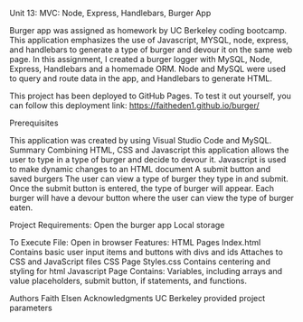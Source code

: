 Unit 13: MVC: Node, Express, Handlebars, Burger App

Burger app was assigned as homework by UC Berkeley coding bootcamp.
This application emphasizes the use of Javascript, MYSQL, node, express, and handlebars to generate a type of burger and devour it on the same web page. 
In this assignment, I created a burger logger with MySQL, Node, Express, Handlebars and a homemade ORM. Node and MySQL were used to query and route data in the app, and Handlebars to generate HTML.
 
This project has been deployed to GitHub Pages. To test it out yourself, you can follow this deployment link: 
https://faitheden1.github.io/burger/
 
Prerequisites

This application was created by using Visual Studio Code and MySQL.
Summary
Combining HTML, CSS and Javascript this application allows the user to type in a type of burger and decide to devour it. 
Javascript is used to make dynamic changes to an HTML document
A submit button and saved burgers
The user can view a type of burger they type in and submit.
Once the submit button is entered, the type of burger will appear.
Each burger will have a devour button where the user can view the type of burger eaten. 
 
 
Project Requirements:
Open the burger app
Local storage
 
To Execute File:
Open in browser
Features:
HTML Pages
Index.html
Contains basic user input items and buttons with divs and ids
Attaches to CSS and JavaScript files
CSS Page
Styles.css
Contains centering and styling for html 
Javascript Page Contains: Variables, including arrays and value placeholders, submit button,  if statements, and functions. 
 
Authors
Faith Elsen
Acknowledgments
UC Berkeley provided project parameters



